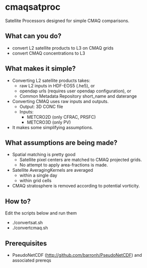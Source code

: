 # cmaqsatproc

Satellite Processors designed for simple CMAQ comparisons.

## What can you do?

* convert L2 satellite products to L3 on CMAQ grids
* convert CMAQ concentrations to L3

## What makes it simple?

* Converting L2 satellite products takes:
  * raw L2 inputs in HDF-EOS5 (.he5), or
  * opendap urls (requires user opendap configuration), or
  * Common Metadata Repository short_name and daterange
* Converting CMAQ uses raw inputs and outputs.
  * Output: 3D CONC file
  * Inputs:
    * METCRO2D (only CFRAC, PRSFC)
    * METCRO3D (only PV)
* It makes some simplifying assumptions.

## What assumptions are being made?

* Spatial matching is pretty good
  * Satellite pixel centers are matched to CMAQ projected grids.
  * No attempt to apply area-fractions is made.
* Satellite AveragingKernels are averaged
  * within a single day
  * within grid cells
* CMAQ stratosphere is removed according to potential vorticity.

## How to?

Edit the scripts below and run them

* ./convertsat.sh
* ./convertcmaq.sh

## Prerequisites

* PseudoNetCDF (http://github.com/barronh/PseudoNetCDF) and associated prereqs

